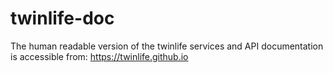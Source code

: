 twinlife-doc
============
The human readable version of the twinlife services and API documentation is accessible from: https://twinlife.github.io
